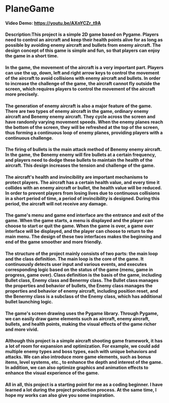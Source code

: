 # PlaneGame
#### Video Demo:  <https://youtu.be/AXnYCZr_t9A>
#### Description:This project is a simple 2D game based on Pygame. Players need to control an aircraft and keep their health points alive for as long as possible by avoiding enemy aircraft and bullets from enemy aircraft. The design concept of this game is simple and fun, so that players can enjoy the game in a short time.

#### In the game, the movement of the aircraft is a very important part. Players can use the up, down, left and right arrow keys to control the movement of the aircraft to avoid collisions with enemy aircraft and bullets. In order to increase the challenge of the game, the aircraft cannot fly outside the screen, which requires players to control the movement of the aircraft more precisely.

#### The generation of enemy aircraft is also a major feature of the game. There are two types of enemy aircraft in the game, ordinary enemy aircraft and Benemy enemy aircraft. They cycle across the screen and have randomly varying movement speeds. When the enemy planes reach the bottom of the screen, they will be refreshed at the top of the screen, thus forming a continuous loop of enemy planes, providing players with a continuous challenge.

#### The firing of bullets is the main attack method of Benemy enemy aircraft. In the game, the Benemy enemy will fire bullets at a certain frequency, and players need to dodge these bullets to maintain the health of the aircraft. This design increases the tension and challenge of the game.

#### The aircraft's health and invincibility are important mechanisms to protect players. The aircraft has a certain health value, and every time it collides with an enemy aircraft or bullet, the health value will be reduced. In order to prevent players from losing lives due to continuous collisions in a short period of time, a period of invincibility is designed. During this period, the aircraft will not receive any damage.

#### The game's menu and game end interface are the entrance and exit of the game. When the game starts, a menu is displayed and the player can choose to start or quit the game. When the game is over, a game over interface will be displayed, and the player can choose to return to the main menu. The design of these two interfaces makes the beginning and end of the game smoother and more friendly.

#### The structure of the project mainly consists of two parts: the main loop and the class definition. The main loop is the core of the game. It continuously detects user input and various events, and executes corresponding logic based on the status of the game (menu, game in progress, game over). Class definition is the basis of the game, including Bullet class, Enemy class and Benermy class. The Bullet class manages the properties and behavior of bullets, the Enemy class manages the properties and behavior of enemy aircraft, including position reset, and the Benermy class is a subclass of the Enemy class, which has additional bullet launching logic.

#### The game's screen drawing uses the Pygame library. Through Pygame, we can easily draw game elements such as aircraft, enemy aircraft, bullets, and health points, making the visual effects of the game richer and more vivid.

#### Although this project is a simple aircraft shooting game framework, it has a lot of room for expansion and optimization. For example, we could add multiple enemy types and boss types, each with unique behaviors and attacks. We can also introduce more game elements, such as bonus items, level systems, etc., to enhance the depth and interest of the game. In addition, we can also optimize graphics and animation effects to enhance the visual experience of the game.

#### All in all, this project is a starting point for me as a coding beginner. I have learned a lot during the project production process. At the same time, I hope my works can also give you some inspiration.

